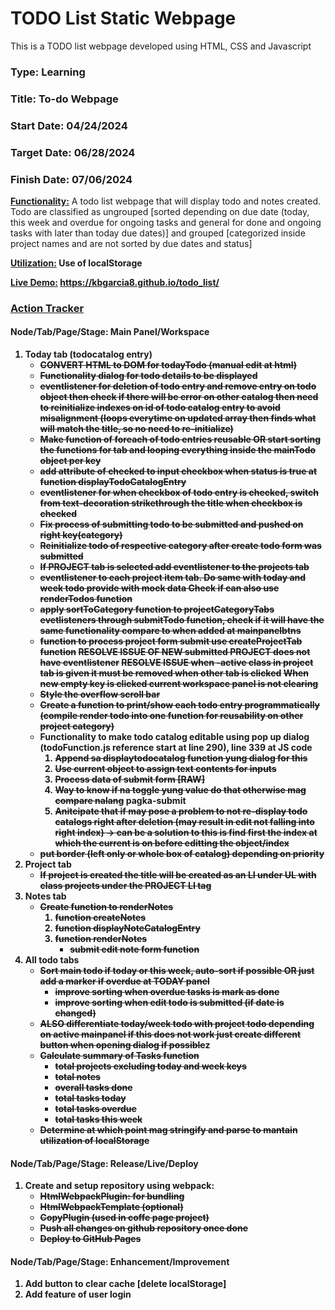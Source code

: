 # TODO List Static Webpage
This is a TODO list webpage developed using HTML, CSS and Javascript
### Type: Learning
### Title: To-do Webpage
### Start Date: 04/24/2024
### Target Date: 06/28/2024
### Finish Date: 07/06/2024

<u><b>Functionality:</u></b> A todo list webpage that will display todo and notes created. Todo are classified as ungrouped [sorted depending on due date (today, this week and overdue for ongoing tasks and general for done and ongoing tasks with later than today due dates)] and grouped [categorized inside project names and are not sorted by due dates and status]

<u><b>Utilization:</u><b> Use of localStorage

<u><b>Live Demo:</u></b> https://kbgarcia8.github.io/todo_list/

### <u>Action Tracker</u>

#### Node/Tab/Page/Stage: Main Panel/Workspace
1. Today tab (todocatalog entry)
    - <s>CONVERT HTML to DOM for todayTodo (manual edit at html)</s>
    - <s>Functionality dialog for todo details to be displayed</s>
    - <s>eventlistener for deletion of todo entry and remove entry on todo object then check if there will be error on other catalog then need to reinitialize indexes on id of todo catalog entry to avoid misalignment (loops everytime on updated array then finds what will match the title, so no need to re-initialize)</s>
    - <s>Make function of foreach of todo entries reusable OR start sorting the functions for tab and looping everything inside the mainTodo object per key</s>
    - <s>add attribute of checked to input checkbox when status is true at function displayTodoCatalogEntry</s>
    - <s>eventlistener for when checkbox of todo entry is checked, switch from text-decoration strikethrough the title when checkbox is checked</s>
    - <s>Fix process of submitting todo to be submitted and pushed on right key(category)</s>
    - <s>Reinitialize todo of respective category after create todo form was submitted</s>
    - <s>If PROJECT tab is selected add eventlistener to the projects tab</s>
    - <s>eventlistener to each project item tab. Do same with today and week todo provide with mock data
    Check if can also use renderTodos function</s>
    - <s>apply sortToCategory function to projectCategoryTabs evetlisteners through submitTodo function, check if it will have the same functionality compare to when added at mainpanelbtns</s>
    - <s>function to process project form submit use createProjectTab function</s>
      <s>RESOLVE ISSUE OF NEW submitted PROJECT does not have eventlistener</s>
      <s>RESOLVE ISSUE when -active class in project tab is given it must be removed when other tab is clicked</s>
      <s>When new empty key is clicked current workspace panel is not clearing</s>
    - <s>Style the overflow scroll bar</s>
    - <s>Create a function to print/show each todo entry programmatically (compile render todo into one function for reusability on other project category)</s>
    - <b>Functionality to make todo catalog editable using pop up dialog (todoFunction.js reference start at line 290), line 339 at JS code</b>
        1. <s>Append sa displaytodocatalog function yung dialog for this</s>
        2. <s>Use current object to assign text contents for inputs</s>
        3. <s>Process data of submit form [RAW]</s>
        4. <s>Way to know if na toggle yung value do that otherwise mag compare nalang</s>
            pagka-submit
        5. <s>Anitcipate that if may pose a problem to not re-display todo catalogs right after deletion
            (may result in edit not falling into right index) -> can be a solution to this is find first the index
            at which the current is on before editting the object/index</s>
    - <s>put border (left only or whole box of catalog) depending on priority</s>
2. Project tab
    - <s>If project is created the title will be created as an LI under UL with class projects under the PROJECT LI tag</s>
3. Notes tab
    - <s>Create function to renderNotes</s>
        1. <s>function createNotes</s>
        2. <s>function displayNoteCatalogEntry</s>
        3. <s>function renderNotes</s>
            - <s>submit edit note form function</s>
3. All todo tabs
    - <s>Sort main todo if today or this week, auto-sort if possible OR just add a marker if overdue at TODAY panel</s>
        - <s>improve sorting when overdue tasks is mark as done</s>
        - <s>improve sorting when edit todo is submitted (if date is changed)</s>
    - <s>ALSO differentiate today/week todo with project todo depending on active mainpanel if this does not work just create different button when opening dialog if possible</s>z
    - <s>Calculate summary of Tasks function</s>
        - <s>total projects excluding today and week keys</s>
        - <s>total notes</s>
        - <s>overall tasks done</s>
        - <s>total tasks today</s>
        - <s>total tasks overdue</s>
        - <s>total tasks this week</s>
    - <s>Determine at which point mag stringify and parse to mantain utilization of localStorage</s>

#### Node/Tab/Page/Stage: Release/Live/Deploy
1. Create and setup repository using webpack:
    - <s>HtmlWebpackPlugin: for bundling</s>
    - <s>HtmlWebpackTemplate (optional)</s>
    - <s>CopyPlugin (used in coffe page project)</s>
    - <s>Push all changes on github repository once done</s>
    - <s>Deploy to GitHub Pages</s>
    
#### Node/Tab/Page/Stage: Enhancement/Improvement
1. Add button to clear cache [delete localStorage]
2. Add feature of user login
